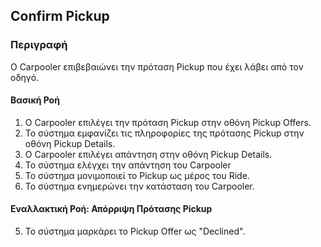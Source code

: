 ## Confirm Pickup

### Περιγραφή

Ο Carpooler επιβεβαιώνει την πρόταση Pickup που έχει λάβει από τον οδηγό.

#### Βασική Ροή

1. Ο Carpooler επιλέγει την πρόταση Pickup στην οθόνη Pickup Offers.
2. Το σύστημα εμφανίζει τις πληροφορίες της πρότασης Pickup στην οθόνη Pickup Details.
3. Ο Carpooler επιλέγει απάντηση στην οθόνη Pickup Details.
4. Το σύστημα ελέγχει την απάντηση του Carpooler
5. Το σύστημα μονιμοποιεί το Pickup ως μέρος του Ride.
6. Το σύστημα ενημερώνει την κατάσταση του Carpooler.

#### Εναλλακτική Ροή: Απόρριψη Πρότασης Pickup

5. Το σύστημα μαρκάρει το Pickup Offer ως "Declined".
